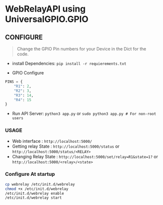 # WebRelayAPI using UniversalGPIO.GPIO

## CONFIGURE

> Change the GPIO Pin numbers for your Device in the Dict for the code.

- install Dependencies: `pip install -r requierements.txt`

- GPIO Configure

```python
PINS = {
    "R1": 2,
    "R2": 3,
    "R3": 14,
    "R4": 15
}
```

- Run API Server: `python3 app.py` or `sudo python3 app.py # For non-root users`

### USAGE

- Web interface        : `http://localhost:5000/`
- Getting relay State  : `http://localhost:5000/status` or `http://localhost:5000/status/<RELAY>`
- Changing Relay State : `http://localhost:5000/set/relay=R1&state=1?` or `http://localhost:5000/<relay>/<state>`

### Configure At startup

```bash
cp webrelay /etc/init.d/webrelay
chmod +x /etc/init.d/webrelay
/etc/init.d/webrelay enable
/etc/init.d/webrelay start
```
